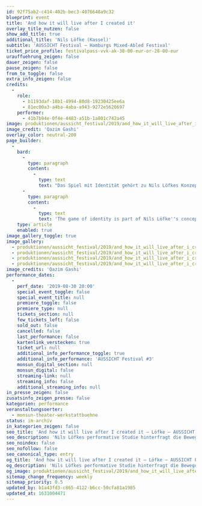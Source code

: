 ```yaml
---
id: 92f75ab2-c414-402b-bec3-4076648a9c32
blueprint: event
title: 'And how it will live after I created it'
overlay_title_nutzen: false
show_add_title: true
additional_title: 'Nils Löfke (Kassel)'
subtitle: 'AUSSICHT Festival – Hamburgs Mixed-Abled Festival'
ticket_price_profile: festivalpass-vvk-ak-38-00-eur-or-28-00-eur
urauffuehrung_zeigen: false
dauer_zeigen: false
pause_zeigen: false
from_to_toggle: false
extra_info_zeigen: false
credits:
  -
    role:
      - b1193daf-18b1-4994-80d8-19230425ee6a
      - 81ec00a3-a4ba-4aba-a943-9272e5620697
    performer:
      - 41b7b94e-0f4e-4483-a51b-1a801c742a45
image: produktionen/aussicht_festival/2019/and_how_it_will_live_after_i_created_it_01_c_qazim_gashi.jpg
image_credit: 'Qazim Gashi'
overlay_color: neutral-200
page_builder:
  -
    bard:
      -
        type: paragraph
        content:
          -
            type: text
            text: "Das Spiel mit Identität gehört zu Nils Löfkes Konzept. Seine performative Studie hinterfragt die Bewegungsfindung und -schöpfung nach ihrer Wertigkeit, Notwendigkeit, Absurdität, Illusion, Verantwortung, Spiritualität, Essenz und Natürlichkeit. In Interaktion mit dem Publikum, mit Live-Musik und Stille, Wort und Körpersprache wird der Rezipient auf diversen Ebenen angesprochen. Hierbei entsteht ein fragmentierter Einblick in Ton, Wort und Bewegung über die subjektive Entwicklung, Schöpfung und Entscheidung.\_"
      -
        type: paragraph
        content:
          -
            type: text
            text: 'The game of identity is part of Nils Löfke''s concept. His performative study questions the search for and creation of movement according to their value, necessity, absurdity, illusion, responsibility, spirituality, essence and naturalness. In interaction with the audience, with live music and silence, word and body language, the recipient is addressed on various levels. This results in a fragmented insight into tone, word and movement about subjective development, creation and decision.'
    type: article
    enabled: true
image_gallery_toggle: true
image_gallery:
  - produktionen/aussicht_festival/2019/and_how_it_will_live_after_i_created_it_03_c_qazim_gashi.jpg
  - produktionen/aussicht_festival/2019/and_how_it_will_live_after_i_created_it_04_c_qazim_gashi.jpg
  - produktionen/aussicht_festival/2019/and_how_it_will_live_after_i_created_it_01_c_qazim_gashi.jpg
  - produktionen/aussicht_festival/2019/and_how_it_will_live_after_i_created_it_02_c_qazim_gashi.jpg
image_credits: 'Qazim Gashi'
performance_dates:
  -
    perf_date: '2019-08-30 20:00'
    special_event_toggle: false
    special_event_title: null
    premiere_toggle: false
    premiere_type: null
    tickets_section: null
    few_tickets_left: false
    sold_out: false
    cancelled: false
    last_performance: false
    kartenlink_verstecken: true
    ticket_url: null
    additional_info_performance_toggle: true
    additional_info_performance: 'AUSSICHT Festival #3'
    monsun_digital_section: null
    monsun_digital: false
    streaming-link: null
    streaming_info: false
    additional_streaming_info: null
in_presse_zeigen: false
zusatsinfo_zeigen_presse: false
kategorien: performance
veranstaltungsoerter:
  - monsun-theater-werkstattbuehne
status: im-archiv
in_kategorien_zeigen: false
seo_title: 'And how it will live after I created it – Löfke – AUSSICHT Festival #3'
seo_description: 'Nils Löfkes performative Studie hinterfragt die Bewegungsfindung nach ihrer Wertigkeit, Notwendigkeit, Absurdität, Spiritualität, Essenz und Natürlichkeit.'
seo_noindex: false
seo_nofollow: false
seo_canonical_type: entry
og_title: 'And how it will live after I created it – Löfke – AUSSICHT Festival #3'
og_description: 'Nils Löfkes performative Studie hinterfragt die Bewegungsfindung nach ihrer Wertigkeit, Notwendigkeit, Absurdität, Spiritualität, Essenz und Natürlichkeit.'
og_image: produktionen/aussicht_festival/2019/and_how_it_will_live_after_i_created_it_aussichtfestival_social_media_image.jpg
sitemap_change_frequency: weekly
sitemap_priority: 0.5
updated_by: b1a43fd3-c865-4122-b6cc-50cfa81a1985
updated_at: 1631004471
---
```

